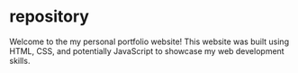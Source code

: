 # repository

Welcome to the my personal portfolio website! This website was built using HTML, CSS, and potentially JavaScript to showcase my web development skills.
